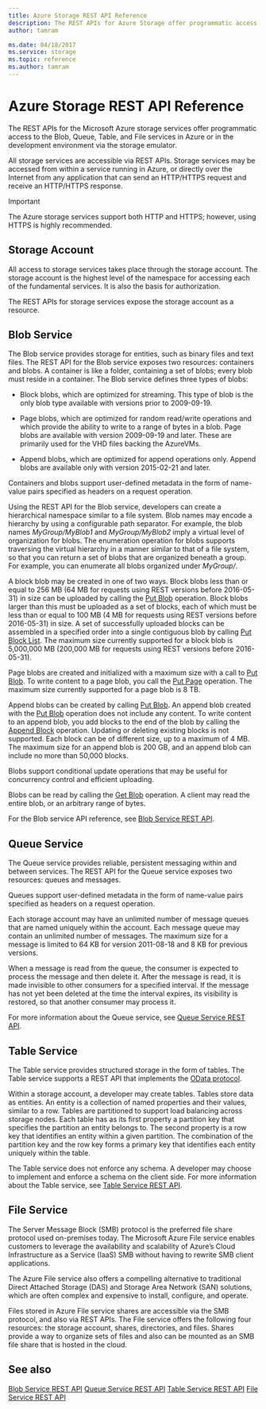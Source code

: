```yaml
---
title: Azure Storage REST API Reference
description: The REST APIs for Azure Storage offer programmatic access to the Blob, Queue, Table, and File services in Azure or in the development environment via the storage emulator.
author: tamram

ms.date: 04/18/2017
ms.service: storage
ms.topic: reference
ms.author: tamram
---
```


# Azure Storage REST API Reference

The REST APIs for the Microsoft Azure storage services offer programmatic access to the Blob, Queue, Table, and File services in Azure or in the development environment via the storage emulator.

All storage services are accessible via REST APIs. Storage services may be accessed from within a service running in Azure, or directly over the Internet from any application that can send an HTTP/HTTPS request and receive an HTTP/HTTPS response.

> [!IMPORTANT]
>  The Azure storage services support both HTTP and HTTPS; however, using HTTPS is highly recommended.

## Storage Account
All access to storage services takes place through the storage account. The storage account is the highest level of the namespace for accessing each of the fundamental services. It is also the basis for authorization.

The REST APIs for storage services expose the storage account as a resource.

## Blob Service
The Blob service provides storage for entities, such as binary files and text files. The REST API for the Blob service exposes two resources: containers and blobs. A container is like a folder, containing a set of blobs; every blob must reside in a container. The Blob service defines three types of blobs:

-   Block blobs, which are optimized for streaming. This type of blob is the only blob type available with versions prior to 2009-09-19.

-   Page blobs, which are optimized for random read/write operations and which provide the ability to write to a range of bytes in a blob. Page blobs are available with version 2009-09-19 and later. These are primarily used for the VHD files backing the AzureVMs.

-   Append blobs, which are optimized for append operations only. Append blobs are available only with version 2015-02-21 and later.

Containers and blobs support user-defined metadata in the form of name-value pairs specified as headers on a request operation.

Using the REST API for the Blob service, developers can create a hierarchical namespace similar to a file system. Blob names may encode a hierarchy by using a configurable path separator. For example, the blob names *MyGroup/MyBlob1* and *MyGroup/MyBlob2* imply a virtual level of organization for blobs. The enumeration operation for blobs supports traversing the virtual hierarchy in a manner similar to that of a file system, so that you can return a set of blobs that are organized beneath a group. For example, you can enumerate all blobs organized under *MyGroup/*.

A block blob may be created in one of two ways. Block blobs less than or equal to 256 MB (64 MB for requests using REST versions before 2016-05-31) in size can be uploaded by calling the [Put Blob](Put-Blob.md) operation. Block blobs larger than this must be uploaded as a set of blocks, each of which must be less than or equal to 100 MB (4 MB for requests using REST versions before 2016-05-31) in size. A set of successfully uploaded blocks can be assembled in a specified order into a single contiguous blob by calling [Put Block List](Put-Block-List.md). The maximum size currently supported for a block blob is 5,000,000 MB (200,000 MB for requests using REST versions before 2016-05-31).

Page blobs are created and initialized with a maximum size with a call to [Put Blob](Put-Blob.md). To write content to a page blob, you call the [Put Page](Put-Page.md) operation. The maximum size currently supported for a page blob is 8 TB.

Append blobs can be created by calling [Put Blob](Put-Blob.md). An append blob created with the [Put Blob](Put-Blob.md) operation does not include any content. To write content to an append blob, you add blocks to the end of the blob by calling the [Append Block](Append-Block.md) operation. Updating or deleting existing blocks is not supported. Each block can be of different size, up to a maximum of 4 MB. The maximum size for an append blob is 200 GB, and an append blob can include no more than 50,000 blocks.

Blobs support conditional update operations that may be useful for concurrency control and efficient uploading.

Blobs can be read by calling the [Get Blob](Get-Blob.md) operation. A client may read the entire blob, or an arbitrary range of bytes.

For the Blob service API reference, see [Blob Service REST API](Blob-Service-REST-API.md).

## Queue Service
The Queue service provides reliable, persistent messaging within and between services. The REST API for the Queue service exposes two resources: queues and messages.

Queues support user-defined metadata in the form of name-value pairs specified as headers on a request operation.

Each storage account may have an unlimited number of message queues that are named uniquely within the account. Each message queue may contain an unlimited number of messages. The maximum size for a message is limited to 64 KB for version 2011-08-18 and 8 KB for previous versions.

When a message is read from the queue, the consumer is expected to process the message and then delete it. After the message is read, it is made invisible to other consumers for a specified interval. If the message has not yet been deleted at the time the interval expires, its visibility is restored, so that another consumer may process it.

For more information about the Queue service, see [Queue Service REST API](Queue-Service-REST-API.md).

## Table Service
The Table service provides structured storage in the form of tables. The Table service supports a REST API that implements the [OData protocol](http://www.odata.org/).

Within a storage account, a developer may create tables. Tables store data as entities. An entity is a collection of named properties and their values, similar to a row. Tables are partitioned to support load balancing across storage nodes. Each table has as its first property a partition key that specifies the partition an entity belongs to. The second property is a row key that identifies an entity within a given partition. The combination of the partition key and the row key forms a primary key that identifies each entity uniquely within the table.

The Table service does not enforce any schema. A developer may choose to implement and enforce a schema on the client side. For more information about the Table service, see [Table Service REST API](Table-Service-REST-API.md).

## File Service
The Server Message Block (SMB) protocol is the preferred file share protocol used on-premises today. The Microsoft Azure File service enables customers to leverage the availability and scalability of Azure’s Cloud Infrastructure as a Service (IaaS) SMB without having to rewrite SMB client applications.

The Azure File service also offers a compelling alternative to traditional Direct Attached Storage (DAS) and Storage Area Network (SAN) solutions, which are often complex and expensive to install, configure, and operate.

Files stored in Azure File service shares are accessible via the SMB protocol, and also via REST APIs. The File service offers the following four resources: the storage account, shares, directories, and files. Shares provide a way to organize sets of files and also can be mounted as an SMB file share that is hosted in the cloud.

## See also
[Blob Service REST API](Blob-Service-REST-API.md)
[Queue Service REST API](Queue-Service-REST-API.md)
[Table Service REST API](Table-Service-REST-API.md)
[File Service REST API](File-Service-REST-API.md)